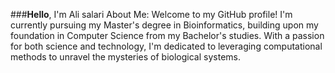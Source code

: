 ###**Hello**, I'm Ali salari
About Me:
Welcome to my GitHub profile! I'm currently pursuing my Master's degree in Bioinformatics, building upon my foundation in Computer Science from my Bachelor's studies. With a passion for both science and technology, I'm dedicated to leveraging computational methods to unravel the mysteries of biological systems.
<!--
**siralisalari/siralisalari** is a ✨ _special_ ✨ repository because its `README.md` (this file) appears on your GitHub profile.

Here are some ideas to get you started:

- 🔭 I’m currently working on ...
- 🌱 I’m currently learning ...
- 👯 I’m looking to collaborate on ...
- 🤔 I’m looking for help with ...
- 💬 Ask me about ...
- 📫 How to reach me: ...
- 😄 Pronouns: ...
- ⚡ Fun fact: ...
-->
